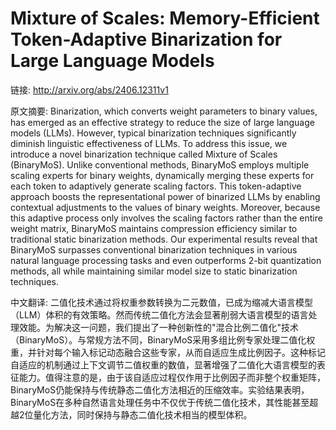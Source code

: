 # Mixture of Scales: Memory-Efficient Token-Adaptive Binarization for Large Language Models

链接: http://arxiv.org/abs/2406.12311v1

原文摘要:
Binarization, which converts weight parameters to binary values, has emerged
as an effective strategy to reduce the size of large language models (LLMs).
However, typical binarization techniques significantly diminish linguistic
effectiveness of LLMs. To address this issue, we introduce a novel binarization
technique called Mixture of Scales (BinaryMoS). Unlike conventional methods,
BinaryMoS employs multiple scaling experts for binary weights, dynamically
merging these experts for each token to adaptively generate scaling factors.
This token-adaptive approach boosts the representational power of binarized
LLMs by enabling contextual adjustments to the values of binary weights.
Moreover, because this adaptive process only involves the scaling factors
rather than the entire weight matrix, BinaryMoS maintains compression
efficiency similar to traditional static binarization methods. Our experimental
results reveal that BinaryMoS surpasses conventional binarization techniques in
various natural language processing tasks and even outperforms 2-bit
quantization methods, all while maintaining similar model size to static
binarization techniques.

中文翻译:
二值化技术通过将权重参数转换为二元数值，已成为缩减大语言模型（LLM）体积的有效策略。然而传统二值化方法会显著削弱大语言模型的语言处理效能。为解决这一问题，我们提出了一种创新性的"混合比例二值化"技术（BinaryMoS）。与常规方法不同，BinaryMoS采用多组比例专家处理二值化权重，并针对每个输入标记动态融合这些专家，从而自适应生成比例因子。这种标记自适应的机制通过上下文调节二值权重的数值，显著增强了二值化大语言模型的表征能力。值得注意的是，由于该自适应过程仅作用于比例因子而非整个权重矩阵，BinaryMoS仍能保持与传统静态二值化方法相近的压缩效率。实验结果表明，BinaryMoS在多种自然语言处理任务中不仅优于传统二值化技术，其性能甚至超越2位量化方法，同时保持与静态二值化技术相当的模型体积。
